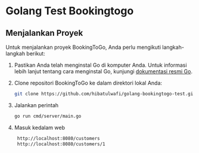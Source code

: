 # Golang Test Bookingtogo


## Menjalankan Proyek

Untuk menjalankan proyek BookingToGo, Anda perlu mengikuti langkah-langkah berikut:

1. Pastikan Anda telah menginstal Go di komputer Anda. Untuk informasi lebih lanjut tentang cara menginstal Go, kunjungi [dokumentasi resmi Go](https://golang.org/doc/install).

2. Clone repositori BookingToGo ke dalam direktori lokal Anda:

   ```bash
   git clone https://github.com/hibatulwafi/golang-bookingtogo-test.git

3. Jalankan perintah

   ```bash
   go run cmd/server/main.go

4. Masuk kedalam web
   ```bash
    http://localhost:8080/customers
    http://localhost:8080/customers/1

